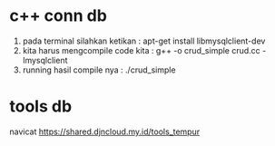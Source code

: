 # c++ conn db
1. pada terminal silahkan ketikan : apt-get install libmysqlclient-dev
2. kita harus mengcompile code kita : g++ -o crud_simple crud.cc -lmysqlclient
3. running hasil compile nya : ./crud_simple

# tools db
navicat
https://shared.djncloud.my.id/tools_tempur
